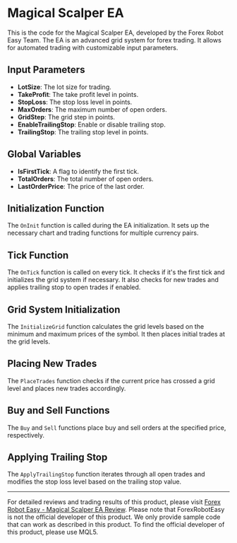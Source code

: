 # Magical Scalper EA

This is the code for the Magical Scalper EA, developed by the Forex Robot Easy Team. The EA is an advanced grid system for forex trading. It allows for automated trading with customizable input parameters.

## Input Parameters

- **LotSize**: The lot size for trading.
- **TakeProfit**: The take profit level in points.
- **StopLoss**: The stop loss level in points.
- **MaxOrders**: The maximum number of open orders.
- **GridStep**: The grid step in points.
- **EnableTrailingStop**: Enable or disable trailing stop.
- **TrailingStop**: The trailing stop level in points.

## Global Variables

- **IsFirstTick**: A flag to identify the first tick.
- **TotalOrders**: The total number of open orders.
- **LastOrderPrice**: The price of the last order.

## Initialization Function

The `OnInit` function is called during the EA initialization. It sets up the necessary chart and trading functions for multiple currency pairs.

## Tick Function

The `OnTick` function is called on every tick. It checks if it's the first tick and initializes the grid system if necessary. It also checks for new trades and applies trailing stop to open trades if enabled.

## Grid System Initialization

The `InitializeGrid` function calculates the grid levels based on the minimum and maximum prices of the symbol. It then places initial trades at the grid levels.

## Placing New Trades

The `PlaceTrades` function checks if the current price has crossed a grid level and places new trades accordingly.

## Buy and Sell Functions

The `Buy` and `Sell` functions place buy and sell orders at the specified price, respectively.

## Applying Trailing Stop

The `ApplyTrailingStop` function iterates through all open trades and modifies the stop loss level based on the trailing stop value.

---

For detailed reviews and trading results of this product, please visit [Forex Robot Easy - Magical Scalper EA Review](https://forexroboteasy.com/forex-robot-review/magical-scalper-ea-review-advanced-grid-system-for-forex-trading/). Please note that ForexRobotEasy is not the official developer of this product. We only provide sample code that can work as described in this product. To find the official developer of this product, please use MQL5.
